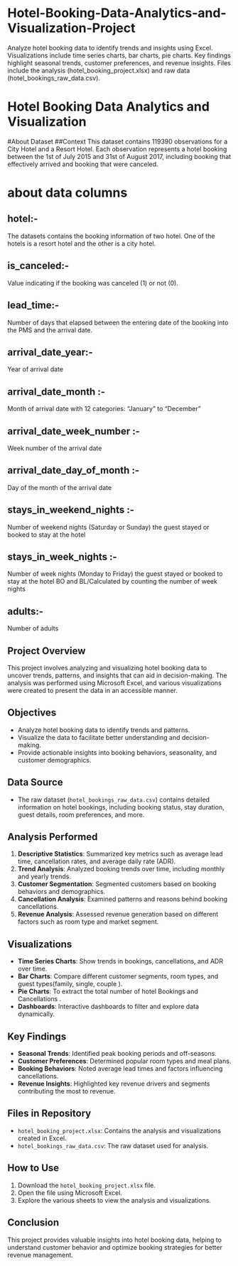 # Hotel-Booking-Data-Analytics-and-Visualization-Project
Analyze hotel booking data to identify trends and insights using Excel. Visualizations include time series charts, bar charts, pie charts. Key findings highlight seasonal trends, customer preferences, and revenue insights. Files include the analysis (hotel_booking_project.xlsx) and raw data (hotel_bookings_raw_data.csv).

# Hotel Booking Data Analytics and Visualization

#About Dataset
##Context
This dataset contains 119390 observations for a City Hotel and a Resort Hotel. Each observation represents a hotel booking between the 1st of July 2015 and 31st of August 2017, including booking that effectively arrived and booking that were canceled.

# about data columns
## hotel:-
The datasets contains the booking information of two hotel. One of the hotels is a resort hotel and the other is a city hotel.

## is_canceled:-
Value indicating if the booking was canceled (1) or not (0).

## lead_time:-
Number of days that elapsed between the entering date of the booking into the PMS and the arrival date.

## arrival_date_year:-
Year of arrival date

## arrival_date_month :-
Month of arrival date with 12 categories: “January” to “December”

## arrival_date_week_number :-
Week number of the arrival date

## arrival_date_day_of_month :-
Day of the month of the arrival date

## stays_in_weekend_nights :-
Number of weekend nights (Saturday or Sunday) the guest stayed or booked to stay at the hotel

## stays_in_week_nights :-
Number of week nights (Monday to Friday) the guest stayed or booked to stay at the hotel BO and BL/Calculated by counting the number of week nights

## adults:-
Number of adults


## Project Overview
This project involves analyzing and visualizing hotel booking data to uncover trends, patterns, and insights that can aid in decision-making. The analysis was performed using Microsoft Excel, and various visualizations were created to present the data in an accessible manner.

## Objectives
- Analyze hotel booking data to identify trends and patterns.
- Visualize the data to facilitate better understanding and decision-making.
- Provide actionable insights into booking behaviors, seasonality, and customer demographics.

## Data Source
- The raw dataset (`hotel_bookings_raw_data.csv`) contains detailed information on hotel bookings, including booking status, stay duration, guest details, room preferences, and more.

## Analysis Performed
1. **Descriptive Statistics**: Summarized key metrics such as average lead time, cancellation rates, and average daily rate (ADR).
2. **Trend Analysis**: Analyzed booking trends over time, including monthly and yearly trends.
3. **Customer Segmentation**: Segmented customers based on booking behaviors and demographics.
4. **Cancellation Analysis**: Examined patterns and reasons behind booking cancellations.
5. **Revenue Analysis**: Assessed revenue generation based on different factors such as room type and market segment.

## Visualizations
- **Time Series Charts**: Show trends in bookings, cancellations, and ADR over time.
- **Bar Charts**: Compare different customer segments, room types, and guest types(family, single, couple ).
- **Pie Charts**: To extract the total number of hotel Bookings and Cancellations .
- **Dashboards**: Interactive dashboards to filter and explore data dynamically.

## Key Findings
- **Seasonal Trends**: Identified peak booking periods and off-seasons.
- **Customer Preferences**: Determined popular room types and meal plans.
- **Booking Behaviors**: Noted average lead times and factors influencing cancellations.
- **Revenue Insights**: Highlighted key revenue drivers and segments contributing the most to revenue.

## Files in Repository
- `hotel_booking_project.xlsx`: Contains the analysis and visualizations created in Excel.
- `hotel_bookings_raw_data.csv`: The raw dataset used for analysis.

## How to Use
1. Download the `hotel_booking_project.xlsx` file.
2. Open the file using Microsoft Excel.
3. Explore the various sheets to view the analysis and visualizations.

## Conclusion
This project provides valuable insights into hotel booking data, helping to understand customer behavior and optimize booking strategies for better revenue management.

